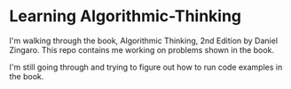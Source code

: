 # Learning Algorithmic-Thinking

I'm walking through the book, Algorithmic Thinking, 2nd Edition by Daniel Zingaro. This repo contains me working on problems shown in the book.

I'm still going through and trying to figure out how to run code examples in the book.
